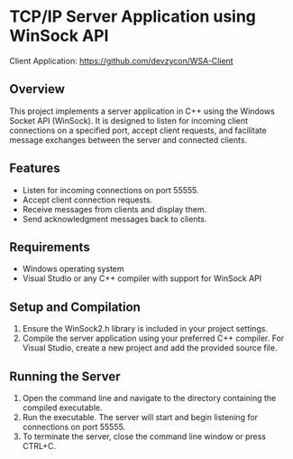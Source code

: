 # TCP/IP Server Application using WinSock API
Client Application: https://github.com/devzycon/WSA-Client

## Overview
This project implements a server application in C++ using the Windows Socket API (WinSock). It is designed to listen for incoming client connections on a specified port, accept client requests, and facilitate message exchanges between the server and connected clients.

## Features
- Listen for incoming connections on port 55555.
- Accept client connection requests.
- Receive messages from clients and display them.
- Send acknowledgment messages back to clients.

## Requirements
- Windows operating system
- Visual Studio or any C++ compiler with support for WinSock API

## Setup and Compilation
1. Ensure the WinSock2.h library is included in your project settings.
2. Compile the server application using your preferred C++ compiler. For Visual Studio, create a new project and add the provided source file.

## Running the Server
1. Open the command line and navigate to the directory containing the compiled executable.
2. Run the executable. The server will start and begin listening for connections on port 55555.
3. To terminate the server, close the command line window or press CTRL+C.
